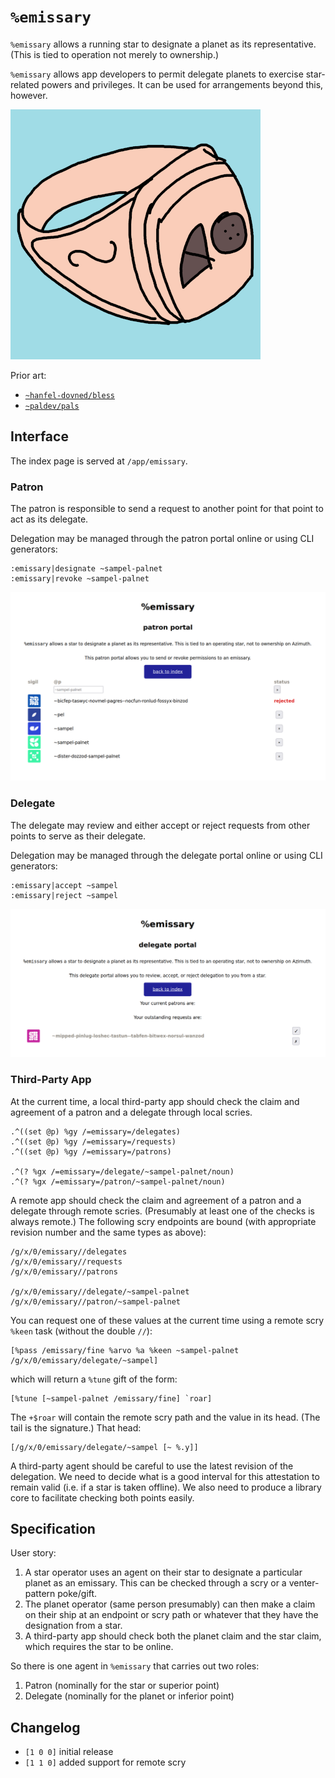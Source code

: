 #   `%emissary`

`%emissary` allows a running star to designate a planet as its representative.  (This is tied to operation not merely to ownership.)

`%emissary` allows app developers to permit delegate planets to exercise star-related powers and privileges.  It can be used for arrangements beyond this, however.

![](https://raw.githubusercontent.com/sigilante/emissary/master/img/emissary-icon.png)

Prior art:

- [`~hanfel-dovned/bless`](https://github.com/hanfel-dovned/Bless)
- [`~paldev/pals`](https://github.com/fang-/suite/)


##  Interface

The index page is served at `/app/emissary`.

### Patron

The patron is responsible to send a request to another point for that point to act as its delegate.

Delegation may be managed through the patron portal online or using CLI generators:

```hoon
:emissary|designate ~sampel-palnet
:emissary|revoke ~sampel-palnet
```

![](./img/screenshot-patron.png)

### Delegate

The delegate may review and either accept or reject requests from other points to serve as their delegate.

Delegation may be managed through the delegate portal online or using CLI generators:

```hoon
:emissary|accept ~sampel
:emissary|reject ~sampel
```

![](./img/screenshot-delegate.png)

### Third-Party App

At the current time, a local third-party app should check the claim and agreement of a patron and a delegate through local scries.

```hoon
.^((set @p) %gy /=emissary=/delegates)
.^((set @p) %gy /=emissary=/requests)
.^((set @p) %gy /=emissary=/patrons)

.^(? %gx /=emissary=/delegate/~sampel-palnet/noun)
.^(? %gx /=emissary=/patron/~sampel-palnet/noun)
```

A remote app should check the claim and agreement of a patron and a delegate through remote scries.  (Presumably at least one of the checks is always remote.)  The following scry endpoints are bound (with appropriate revision number and the same types as above):

```hoon
/g/x/0/emissary//delegates
/g/x/0/emissary//requests
/g/x/0/emissary//patrons

/g/x/0/emissary//delegate/~sampel-palnet
/g/x/0/emissary//patron/~sampel-palnet
```

You can request one of these values at the current time using a remote scry `%keen` task (without the double `//`):

```hoon
[%pass /emissary/fine %arvo %a %keen ~sampel-palnet /g/x/0/emissary/delegate/~sampel]
```

which will return a `%tune` gift of the form:

```hoon
[%tune [~sampel-palnet /emissary/fine] `roar]
```

The `+$roar` will contain the remote scry path and the value in its head.  (The tail is the signature.)  That head:

```hoon
[/g/x/0/emissary/delegate/~sampel [~ %.y]]
```

A third-party agent should be careful to use the latest revision of the delegation.  We need to decide what is a good interval for this attestation to remain valid (i.e. if a star is taken offline).  We also need to produce a library core to facilitate checking both points easily.


##  Specification

User story:

1. A star operator uses an agent on their star to designate a particular planet as an emissary.  This can be checked through a scry or a venter-pattern poke/gift.
2. The planet operator (same person presumably) can then make a claim on their ship at an endpoint or scry path or whatever that they have the designation from a star.
3. A third-party app should check both the planet claim and the star claim, which requires the star to be online.

So there is one agent in `%emissary` that carries out two roles:

1. Patron (nominally for the star or superior point)
2. Delegate (nominally for the planet or inferior point)


##  Changelog

- `[1 0 0]` initial release
- `[1 1 0]` added support for remote scry
